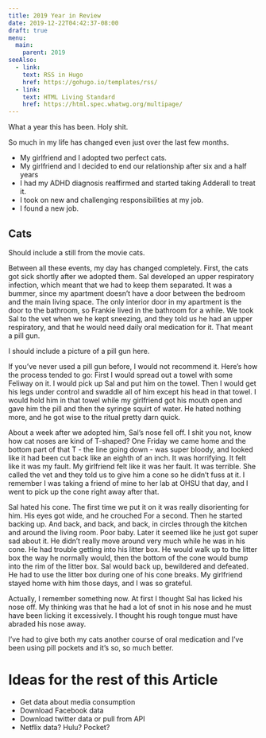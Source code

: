 ```yaml
---
title: 2019 Year in Review
date: 2019-12-22T04:42:37-08:00
draft: true
menu:
  main:
	parent: 2019
seeAlso:
  - link:
	text: RSS in Hugo
	href: https://gohugo.io/templates/rss/
  - link:
	text: HTML Living Standard
	href: https://html.spec.whatwg.org/multipage/
---
```


What a year this has been. Holy shit.

So much in my life has changed even just over the last few months. 

- My girlfriend and I adopted two perfect cats.
- My girlfriend and I decided to end our relationship after six and a half years
- I had my ADHD diagnosis reaffirmed and started taking Adderall to treat it.
- I took on new and challenging responsibilities at my job.
- I found a new job.

## Cats

Should include a still from the movie cats.

Between all these events, my day has changed completely. First, the cats got sick shortly after we adopted them. Sal developed an upper respiratory infection, which meant that we had to keep them separated. It was a bummer, since my apartment doesn’t have a door between the bedroom and the main living space. The only interior door in my apartment is the door to the bathroom, so Frankie lived in the bathroom for a while. We took Sal to the vet when we he kept sneezing, and they told us he had an upper respiratory, and that he would need daily oral medication for it. That meant a pill gun.

I should include a picture of a pill gun here.

If you’ve never used a pill gun before, I would not recommend it. Here’s how the process tended to go: First I would spread out a towel with some Feliway on it. I would pick up Sal and put him on the towel. Then I would get his legs under control and swaddle all of him except his head in that towel.  I would hold him in that towel while my girlfriend got his mouth open and gave him the pill and then the syringe squirt of water. He hated nothing more, and he got wise to the ritual pretty darn quick.

About a week after we adopted him, Sal’s nose fell off. I shit you not, know how cat noses are kind of T-shaped? One Friday we came home and the bottom part of that T - the line going down - was super bloody, and looked like it had been cut back like an eighth of an inch. It was horrifying. It felt like it was my fault. My girlfriend felt like it was her fault. It was terrible. She called the vet and they told us to give him a cone so he didn’t fuss at it. I remember I was taking a friend of mine to her lab at OHSU that day, and I went to pick up the cone right away after that. 

Sal hated his cone. The first time we put it on it was really disorienting for him. His eyes got wide, and he crouched For a second. Then he started backing up. And back, and back, and back, in circles through the kitchen and around the living room. Poor baby. Later it seemed like he just got super sad about it. He didn’t really move around very much while he was in his cone. He had trouble getting into his litter box. He would walk up to the litter box the way he normally would, then the bottom of the cone would bump into the rim of the litter box. Sal would back up, bewildered and defeated. He had to use the litter box during one of his cone breaks. My girlfriend stayed home with him those days, and I was so grateful. 

Actually, I remember something now. At first I thought Sal has licked his nose off. My thinking was that he had a lot of snot in his nose and he must have been licking it excessively. I thought his rough tongue must have abraded his nose away.

I’ve had to give both my cats another course of oral medication and I’ve been using pill pockets and it’s so, so much better.

# Ideas for the rest of this Article

* Get data about media consumption
* Download Facebook data
* Download twitter data or pull from API
* Netflix data? Hulu? Pocket?

